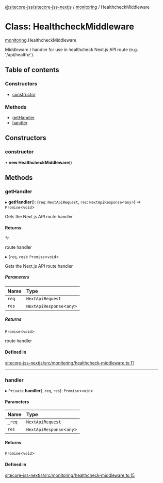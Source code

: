 [@sitecore-jss/sitecore-jss-nextjs](../README.md) / [monitoring](../modules/monitoring.md) / HealthcheckMiddleware

# Class: HealthcheckMiddleware

[monitoring](../modules/monitoring.md).HealthcheckMiddleware

Middleware / handler for use in healthcheck Next.js API route (e.g. '/api/healthz').

## Table of contents

### Constructors

- [constructor](monitoring.HealthcheckMiddleware.md#constructor)

### Methods

- [getHandler](monitoring.HealthcheckMiddleware.md#gethandler)
- [handler](monitoring.HealthcheckMiddleware.md#handler)

## Constructors

### constructor

• **new HealthcheckMiddleware**()

## Methods

### getHandler

▸ **getHandler**(): (`req`: `NextApiRequest`, `res`: `NextApiResponse`<`any`\>) => `Promise`<`void`\>

Gets the Next.js API route handler

#### Returns

`fn`

route handler

▸ (`req`, `res`): `Promise`<`void`\>

Gets the Next.js API route handler

##### Parameters

| Name | Type |
| :------ | :------ |
| `req` | `NextApiRequest` |
| `res` | `NextApiResponse`<`any`\> |

##### Returns

`Promise`<`void`\>

route handler

#### Defined in

[sitecore-jss-nextjs/src/monitoring/healthcheck-middleware.ts:11](https://github.com/Sitecore/jss/blob/78bc3d748/packages/sitecore-jss-nextjs/src/monitoring/healthcheck-middleware.ts#L11)

___

### handler

▸ `Private` **handler**(`_req`, `res`): `Promise`<`void`\>

#### Parameters

| Name | Type |
| :------ | :------ |
| `_req` | `NextApiRequest` |
| `res` | `NextApiResponse`<`any`\> |

#### Returns

`Promise`<`void`\>

#### Defined in

[sitecore-jss-nextjs/src/monitoring/healthcheck-middleware.ts:15](https://github.com/Sitecore/jss/blob/78bc3d748/packages/sitecore-jss-nextjs/src/monitoring/healthcheck-middleware.ts#L15)
